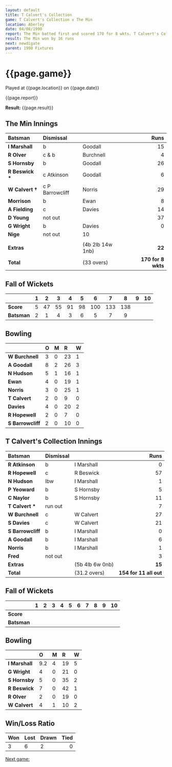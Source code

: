 ```yaml
---
layout: default
title: T Calvert's Collection
game: T Calvert's Collection v The Min
location: Aberley
date: 04/08/1990
report: The Min batted first and scored 170 for 8 wkts. T Calvert's Collection made 154 for 11 (all out)in reply
result: The Min won by 16 runs
next: newdigate
parent: 1990 Fixtures
---
```


# {{page.game}}

Played at {{page.location}} on {{page.date}}

{{page.report}}

**Result:** {{page.result}}

## The Min Innings

| Batsman | Dismissal |  | Runs |
|:---|:---|---|---:|
| **I Marshall** | b | Goodall | 15 | 
| **R Olver** | c & b | Burchnell | 4 | 
| **S Hornsby** | b | Goodall | 26 | 
| **R Beswick &#42;** | c Atkinson | Goodall | 6 | 
| **W Calvert &#8224;** | c P Barrowcliff | Norris | 29 |
| **Morrison** | b  | Ewan | 8 | 
| **A Fielding** | c | Davies | 14 |
| **D Young** | not out |  | 37 | 
| **G Wright** | b | Davies | 0 | 
| **Nige** | not out |   10 | 
|  |  |  |  |
| **Extras** | | (4b 2lb 14w 1nb) | **22** | 
| **Total** | | (33 overs) | **170 for 8 wkts** | 

## Fall of Wickets

| | 1 | 2 | 3 | 4 | 5 | 6 | 7 | 8 | 9 | 10 |
|---|:---:|:---:|:---:|:---:|:---:|:---:|:---:|:---:|:---:|:---:|
| **Score** | 5 | 47 | 55 | 91 | 98 | 100 | 133 | 138 |  |  | 
| **Batsman** | 2 | 1 | 4 | 3 | 6 | 5 | 7 | 9 |  |  | 

## Bowling

| | O | M | R | W |
|---|:---|:---|:---|:---|
| **W Burchnell** | 3 | 0 | 23 | 1 | 
| **A Goodall** | 8 | 2 | 26 | 3 | 
| **N Hudson** | 5 | 1 | 16 | 1 | 
| **Ewan** | 4 | 0 | 19 | 1 | 
| **Norris** | 3 | 0 | 25 | 1 | 
| **T Calvert** | 2 | 0 | 9 | 0 | 
| **Davies** | 4 | 0 | 20 | 2 | 
| **R Hopewell** | 2 | 0 | 7 | 0 |
| **S Barrowcliff** | 2 | 0 | 10 | 0 |  

## T Calvert's Collection Innings

| Batsman | Dismissal |  | Runs |
|:---|:---|---|---:|
| **R Atkinson** | b | I Marshall | 0 | 
| **R Hopewell** | c | R Beswick | 57 | 
| **N Hudson** | lbw | I Marshall | 1 | 
| **P Yeoward** | b | S Hornsby | 5 | 
| **C Naylor** | b | S Hornsby | 11 | 
| **T Calvert &#42;** | run out |  | 7 |
| **W Burchnell** | c | W Calvert | 27 | 
| **S Davies** | c | W Calvert | 21 |
| **S Barrowcliff** | b | I Marshall | 0 | 
| **A Goodall** | b | I Marshall | 6 | 
| **Norris** | b | I Marshall | 1 |
| **Fred** | not out |  | 3 |
| **Extras** | | (5b 4lb 6w 0nb) | **15** | 
| **Total** | | (31.2 overs) | **154 for 11 all out** | 

## Fall of Wickets

| | 1 | 2 | 3 | 4 | 5 | 6 | 7 | 8 | 9 | 10 |
|---|:---:|:---:|:---:|:---:|:---:|:---:|:---:|:---:|:---:|:---:|
| **Score** |  |  |  |  |  |  |  |  |  |  |
| **Batsman** |  |  |  |  |  |  |  |  |  |  |

## Bowling

| | O | M | R | W |
|---|:---|:---|:---|:---|
| **I Marshall** | 9.2 | 4 | 19 | 5 | 
| **G Wright** | 4 | 0 | 21 | 0 | 
| **S Hornsby** | 5 | 0 | 35 | 2 | 
| **R Beswick** | 7 | 0 | 42 | 1 |
| **R Olver** | 2 | 0 | 19 | 0 |
| **W Calvert** | 4 | 1 | 10 | 2 |

## Win/Loss Ratio

| Won | Lost | Drawn | Tied |
|:---|:---|:---|---:|
| 3 | 6 | 2 | 0 |

[Next game:]({{page.next}})